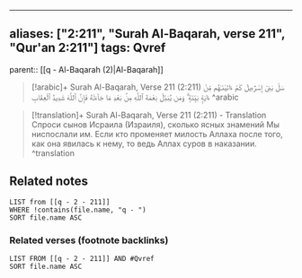 
---
aliases: ["2:211", "Surah Al-Baqarah, verse 211", "Qur'an 2:211"]
tags: Qvref
---

parent:: [[q - Al-Baqarah (2)|Al-Baqarah]]

> [!arabic]+ Surah Al-Baqarah, Verse 211 (2:211)
> <span class="quran-arabic">سَلْ بَنِىٓ إِسْرَٰٓءِيلَ كَمْ ءَاتَيْنَـٰهُم مِّنْ ءَايَةٍۭ بَيِّنَةٍ ۗ وَمَن يُبَدِّلْ نِعْمَةَ ٱللَّهِ مِنۢ بَعْدِ مَا جَآءَتْهُ فَإِنَّ ٱللَّهَ شَدِيدُ ٱلْعِقَابِ</span>
^arabic

> [!translation]+ Surah Al-Baqarah, Verse 211 (2:211) - Translation
> Спроси сынов Исраила (Израиля), сколько ясных знамений Мы ниспослали им. Если кто променяет милость Аллаха после того, как она явилась к нему, то ведь Аллах суров в наказании.
^translation



## Related notes
```dataview
LIST from [[q - 2 - 211]]
WHERE !contains(file.name, "q - ")
SORT file.name ASC
```

### Related verses (footnote backlinks)
```dataview
LIST FROM [[q - 2 - 211]] AND #Qvref
SORT file.name ASC
```

